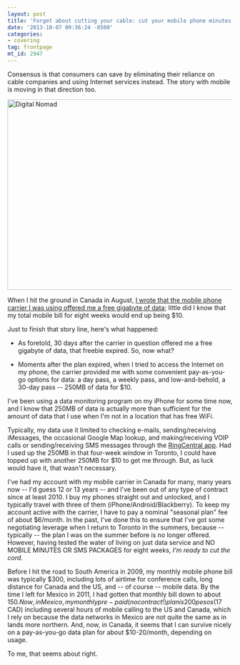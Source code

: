 ```yaml
---
layout: post
title: 'Forget about cutting your cable: cut your mobile phone minutes plan.'
date: '2013-10-07 09:36:24 -0500'
categories:
- covering
tag: frontpage
mt_id: 2947
---
```

<p class="lead">Consensus is that consumers can save by eliminating their reliance on cable companies and using Internet services instead. The story with mobile is moving in that direction too.</p>

<a href="http://www.flickr.com/photos/cornelli/8181857525/" title="Digital Nomad by Cornelli2010, on Flickr"><img src="http://farm9.staticflickr.com/8349/8181857525_cd02bd0cbf_z.jpg" width="640" height="427" alt="Digital Nomad"></a>

When I hit the ground in Canada in August, [I wrote that the mobile phone carrier I was using offered me a free gigabyte of data](http://www.phillipadsmith.com/2013/08/living-on-a-gigabyte-of-data-is-kinda-like-moving-into-a-bigger-apartment.html); little did I know that my total mobile bill for eight weeks would end up being $10. 

Just to finish that story line, here's what happened: 

* As foretold, 30 days after the carrier in question offered me a free gigabyte of data, that freebie expired. So, now what?
 
* Moments after the plan expired, when I tried to access the Internet on my phone, the carrier provided me with some convenient pay-as-you-go options for data: a day pass, a weekly pass, and low-and-behold, a 30-day pass -- 250MB of data for $10. 

I've been using a data monitoring program on my iPhone for some time now, and I know that 250MB of data is actually more than sufficient for the amount of data that I use when I'm not in a location that has free WiFi. 

Typically, my data use it limited to checking e-mails, sending/receiving iMessages, the occasional Google Map lookup, and making/receiving VOIP calls or sending/receiving SMS messages through the [RingCentral app](http://www.ringcentral.com/office/features/rcmobile/app_iphone.html). Had I used up the 250MB in that four-week window in Toronto, I could have topped up with another 250MB for $10 to get me through. But, as luck would have it, that wasn't necessary.

I've had my account with my mobile carrier in Canada for many, many years now -- I'd guess 12 or 13 years -- and I've been out of any type of contract since at least 2010. I buy my phones straight out and unlocked, and I typically travel with three of them (iPhone/Android/Blackberry). To keep my account active with the carrier, I have to pay a nominal "seasonal plan" fee of about $6/month. In the past, I've done this to ensure that I've got some negotiating leverage when I return to Toronto in the summers, because -- typically -- the plan I was on the summer before is no longer offered. However, having tested the water of living on just data service and NO MOBILE MINUTES OR SMS PACKAGES for eight weeks, _I'm ready to cut the cord_. 

Before I hit the road to South America in 2009, my monthly mobile phone bill was typically $300, including lots of airtime for conference calls, long distance for Canada and the US, and -- of course -- mobile data. By the time I left for Mexico in 2011, I had gotten that monthly bill down to about $150. Now, in Mexico, my monthly pre-paid (no contract!) plan is 200 pesos ($17 CAD) including several hours of mobile calling to the US and Canada, which I rely on because the data networks in Mexico are not quite the same as in lands more northern. And, now, in Canada, it seems that I can survive nicely on a pay-as-you-go data plan for about $10-20/month, depending on usage. 

To me, that seems about right.
